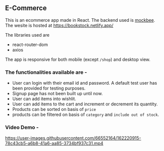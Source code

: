 ## E-Commerce 

This is an ecommerce app made in React. The backend used is [mockbee](https://mockbee.netlify.app/docs/api/apps/e-commerce/). The wesite is hosted at https://bookstock.netlify.app/

The libraries used are
- react-router-dom
- axios

The app is responsive for both mobile (except `/shop`) and desktop view.

### The functionalities available are - 
- User can login with their email id and password. A default test user has been provided for testing purposes.
- Signup page has not been built up until now.
- User can add items into wishlit.
- User can add items to the cart and increment or decrement its quantity.
- Products can be sorted on basis of `price`
- products can be filtered on basis of `category` and `include out of stock`.

### Video Demo - 




https://user-images.githubusercontent.com/66552164/162220915-78c43cb5-a6b8-41a6-aa85-3734bf937c31.mp4


